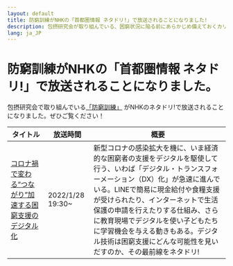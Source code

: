 ```yaml
---
layout: default
title: 防窮訓練がNHKの「首都圏情報 ネタドリ!」で放送されることになりました!
description: 包摂研究会が取り組んでいる、困窮状況に陥る前にあらかじめ備えておくカリキュラム「防窮訓練」がNHKのネタドリ!で放送されることになりました
lang: ja_JP
---
```


# 防窮訓練がNHKの「首都圏情報 ネタドリ!」で放送されることになりました。

包摂研究会で取り組んでいる[「防窮訓練」](https://codeforjapan.github.io/projpoverty/boukyuukunnren) がNHKのネタドリ!で放送されることになりました。ぜひご覧ください！

| タイトル | 放送時間 | 概要 |
| ------------- | ------------- | ------------- |
| [コロナ禍で変わる“つながり”加速する困窮支援のデジタル化](https://www.nhk.jp/p/netadori/ts/QL8GZ2L5VX/episode/te/V99M5Y8RQZ/)  | 2022/1/28 19:30~  | 新型コロナの感染拡大を機に、いま経済的な困窮者の支援をデジタルを駆使して行う、いわば「デジタル・トランスフォーメーション（DX）化」が急速に進んでいる。LINEで簡易に現金給付や食糧支援が受けられたり、インターネットで生活保護の申請を行えたりする仕組み、さらに教育現場でデジタルを使い子どもたちに学習機会を与える動きもある。デジタル技術は困窮支援にどんな可能性を見いだすのか、その最前線をネタドリ! |